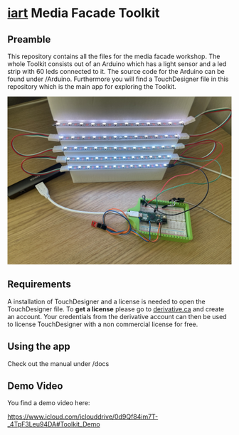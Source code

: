 # [iart](https://www.iart.ch) Media Facade Toolkit

## Preamble

This repository contains all the files for the media facade workshop. The whole Toolkit consists out of an Arduino which has a light sensor and a led strip with 60 leds connected to it. The source code for the Arduino can be found under /Arduino. Furthermore you will find a TouchDesigner file in this repository which is the main app for exploring the Toolkit.

![alt text](./docs/images/toolkit.jpeg "Toolkit")

## Requirements

A installation of TouchDesigner and a license is needed to open the TouchDesigner file. To **get a license** please go to [derivative.ca](https://www.derivative.ca) and create an account. Your credentials from the derivative account can then be used to license TouchDesigner with a non commercial license for free.

## Using the app

Check out the manual under /docs

## Demo Video

You find a demo video here:

https://www.icloud.com/iclouddrive/0d9Qf84im7T-_4TpF3Leu94DA#Toolkit_Demo
